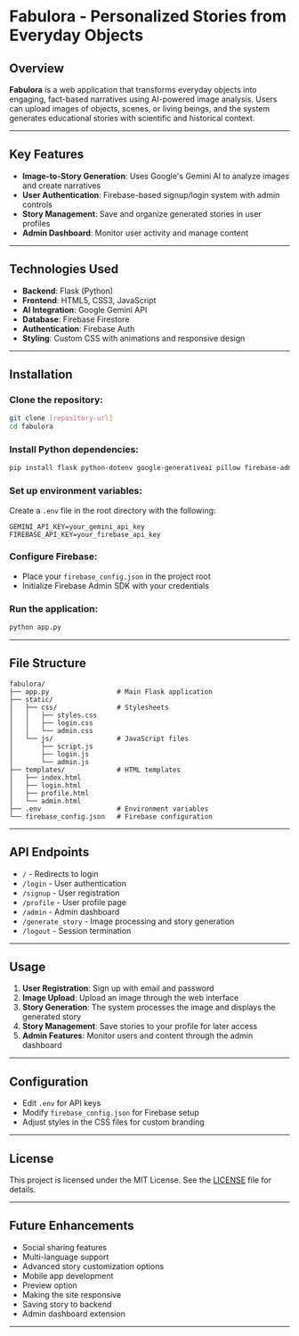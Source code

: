 # Fabulora - Personalized Stories from Everyday Objects

## Overview
**Fabulora** is a web application that transforms everyday objects into engaging, fact-based narratives using AI-powered image analysis. Users can upload images of objects, scenes, or living beings, and the system generates educational stories with scientific and historical context.

---

## Key Features
- **Image-to-Story Generation**: Uses Google's Gemini AI to analyze images and create narratives  
- **User Authentication**: Firebase-based signup/login system with admin controls  
- **Story Management**: Save and organize generated stories in user profiles   
- **Admin Dashboard**: Monitor user activity and manage content  

---

## Technologies Used
- **Backend**: Flask (Python)  
- **Frontend**: HTML5, CSS3, JavaScript  
- **AI Integration**: Google Gemini API  
- **Database**: Firebase Firestore  
- **Authentication**: Firebase Auth  
- **Styling**: Custom CSS with animations and responsive design  

---

## Installation

### Clone the repository:
```bash
git clone [repository-url]
cd fabulora
```

### Install Python dependencies:
```bash
pip install flask python-dotenv google-generativeai pillow firebase-admin requests
```

### Set up environment variables:
Create a `.env` file in the root directory with the following:
```
GEMINI_API_KEY=your_gemini_api_key
FIREBASE_API_KEY=your_firebase_api_key
```

### Configure Firebase:
- Place your `firebase_config.json` in the project root  
- Initialize Firebase Admin SDK with your credentials  

### Run the application:
```bash
python app.py
```

---

## File Structure
```
fabulora/
├── app.py                 # Main Flask application
├── static/
│   ├── css/               # Stylesheets
│   │   ├── styles.css
│   │   ├── login.css
│   │   └── admin.css
│   └── js/                # JavaScript files
│       ├── script.js
│       ├── login.js
│       └── admin.js
├── templates/             # HTML templates
│   ├── index.html
│   ├── login.html
│   ├── profile.html
│   └── admin.html
├── .env                   # Environment variables
└── firebase_config.json   # Firebase configuration
```

---

## API Endpoints
- `/` - Redirects to login  
- `/login` - User authentication  
- `/signup` - User registration  
- `/profile` - User profile page  
- `/admin` - Admin dashboard  
- `/generate_story` - Image processing and story generation  
- `/logout` - Session termination  

---

## Usage
1. **User Registration**: Sign up with email and password  
2. **Image Upload**: Upload an image through the web interface  
3. **Story Generation**: The system processes the image and displays the generated story  
4. **Story Management**: Save stories to your profile for later access  
5. **Admin Features**: Monitor users and content through the admin dashboard  

---

## Configuration
- Edit `.env` for API keys  
- Modify `firebase_config.json` for Firebase setup  
- Adjust styles in the CSS files for custom branding  

---

## License
This project is licensed under the MIT License. See the [LICENSE](LICENSE) file for details.

---

## Future Enhancements
- Social sharing features  
- Multi-language support  
- Advanced story customization options  
- Mobile app development 
- Preview option
- Making the site responsive
- Saving story to backend
- Admin dashboard extension

---
